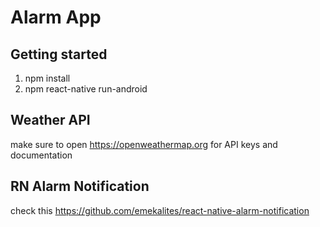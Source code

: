 # Alarm App



## Getting started
1. npm install
2. npm react-native run-android

## Weather API
make sure to open https://openweathermap.org for API keys and documentation

## RN Alarm Notification
check this https://github.com/emekalites/react-native-alarm-notification

